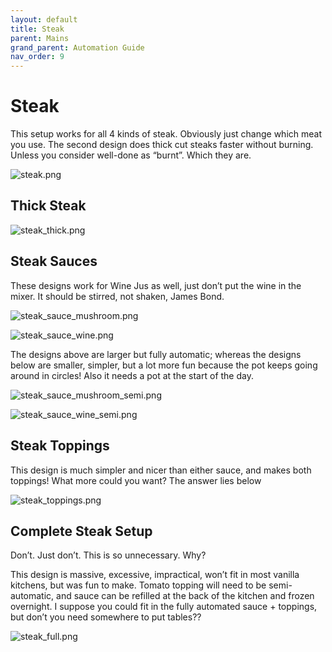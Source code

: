 ```yaml
---
layout: default
title: Steak
parent: Mains
grand_parent: Automation Guide
nav_order: 9
---
```


# Steak

This setup works for all 4 kinds of steak. Obviously just change which meat you use. 
The second design does thick cut steaks faster without burning. Unless you consider well-done as “burnt”. Which they are.


![steak.png](</assets/images/guide/mains/steak/steak.png>)


## Thick Steak

![steak_thick.png](</assets/images/guide/mains/steak/steak_thick.png>)


## Steak Sauces

These designs work for Wine Jus as well, just don’t put the wine in the mixer. It should be stirred, not shaken, James Bond.

![steak_sauce_mushroom.png](</assets/images/guide/mains/steak/steak_sauce_mushroom.png>)

![steak_sauce_wine.png](</assets/images/guide/mains/steak/steak_sauce_wine.png>)

The designs above are larger but fully automatic; whereas the designs below are smaller, simpler, but a lot more fun because the pot keeps going around in circles! Also it needs a pot at the start of the day.

![steak_sauce_mushroom_semi.png](</assets/images/guide/mains/steak/steak_sauce_mushroom_semi.png>)

![steak_sauce_wine_semi.png](</assets/images/guide/mains/steak/steak_sauce_wine_semi.png>)

## Steak Toppings

This design is much simpler and nicer than either sauce, and makes both toppings! What more could you want? The answer lies below

![steak_toppings.png](</assets/images/guide/mains/steak/steak_toppings.png>)


## Complete Steak Setup

Don’t. Just don’t. This is so unnecessary. Why?

This design is massive, excessive, impractical, won’t fit in most vanilla kitchens, but was fun to make. Tomato topping will need to be semi-automatic, and sauce can be refilled at the back of the kitchen and frozen overnight. I suppose you could fit in the fully automated sauce + toppings, but don’t you need somewhere to put tables??

![steak_full.png](</assets/images/guide/mains/steak/steak_full.png>)